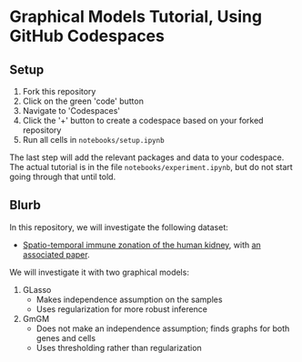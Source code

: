 # Graphical Models Tutorial, Using GitHub Codespaces

## Setup

1) Fork this repository
2) Click on the green 'code' button
3) Navigate to 'Codespaces'
4) Click the '+' button to create a codespace based on your forked repository
5) Run all cells in `notebooks/setup.ipynb`

The last step will add the relevant packages and data to your codespace.  The actual tutorial is in the file `notebooks/experiment.ipynb`, but do not start going through that until told.

## Blurb

In this repository, we will investigate the following dataset:

* [Spatio-temporal immune zonation of the human kidney](https://www.ebi.ac.uk/gxa/sc/experiments/E-HCAD-10/results/tsne), with [an associated paper](https://pubmed.ncbi.nlm.nih.gov/31604275/).

We will investigate it with two graphical models:

1) GLasso
    * Makes independence assumption on the samples
    * Uses regularization for more robust inference
2) GmGM
    * Does not make an independence assumption; finds graphs for both genes and cells
    * Uses thresholding rather than regularization